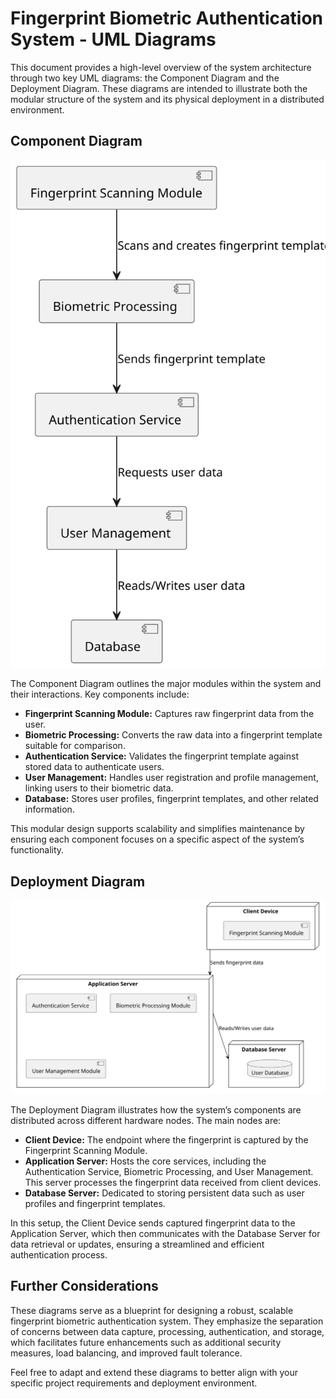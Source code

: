 # Fingerprint Biometric Authentication System - UML Diagrams

This document provides a high-level overview of the system architecture through two key UML diagrams: the Component Diagram and the Deployment Diagram. These diagrams are intended to illustrate both the modular structure of the system and its physical deployment in a distributed environment.

## Component Diagram

<p align="center">
  <img src="Component_Diagram.svg" alt="Class Diagram">
</p>

The Component Diagram outlines the major modules within the system and their interactions. Key components include:

- **Fingerprint Scanning Module:** Captures raw fingerprint data from the user.
- **Biometric Processing:** Converts the raw data into a fingerprint template suitable for comparison.
- **Authentication Service:** Validates the fingerprint template against stored data to authenticate users.
- **User Management:** Handles user registration and profile management, linking users to their biometric data.
- **Database:** Stores user profiles, fingerprint templates, and other related information.

This modular design supports scalability and simplifies maintenance by ensuring each component focuses on a specific aspect of the system’s functionality.

## Deployment Diagram

<p align="center">
  <img src="Deployement_Diagram.svg" alt="Class Diagram">
</p>

The Deployment Diagram illustrates how the system’s components are distributed across different hardware nodes. The main nodes are:

- **Client Device:** The endpoint where the fingerprint is captured by the Fingerprint Scanning Module.
- **Application Server:** Hosts the core services, including the Authentication Service, Biometric Processing, and User Management. This server processes the fingerprint data received from client devices.
- **Database Server:** Dedicated to storing persistent data such as user profiles and fingerprint templates.

In this setup, the Client Device sends captured fingerprint data to the Application Server, which then communicates with the Database Server for data retrieval or updates, ensuring a streamlined and efficient authentication process.

## Further Considerations

These diagrams serve as a blueprint for designing a robust, scalable fingerprint biometric authentication system. They emphasize the separation of concerns between data capture, processing, authentication, and storage, which facilitates future enhancements such as additional security measures, load balancing, and improved fault tolerance.

Feel free to adapt and extend these diagrams to better align with your specific project requirements and deployment environment.
